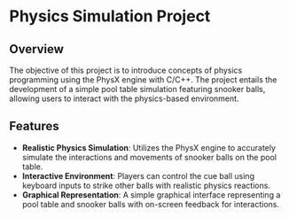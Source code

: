 # Physics Simulation Project

## Overview

The objective of this project is to introduce concepts of physics programming using the PhysX engine with C/C++. 
The project entails the development of a simple pool table simulation featuring snooker balls, allowing users to interact with the physics-based environment.

## Features

- **Realistic Physics Simulation**: Utilizes the PhysX engine to accurately simulate the interactions and movements of snooker balls on the pool table.
- **Interactive Environment**: Players can control the cue ball using keyboard inputs to strike other balls with realistic physics reactions.
- **Graphical Representation**: A simple graphical interface representing a pool table and snooker balls with on-screen feedback for interactions.
